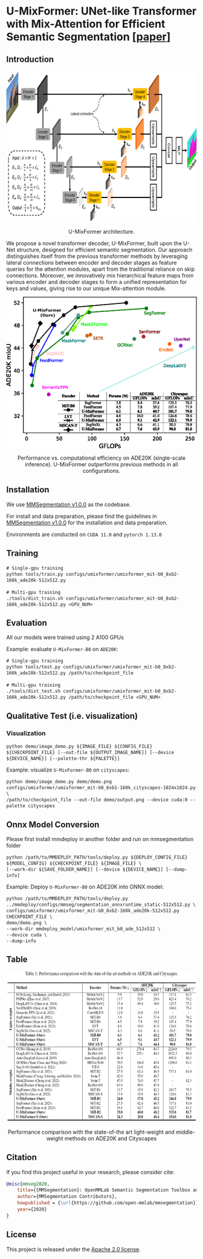 # U-MixFormer: UNet-like Transformer with Mix-Attention for Efficient Semantic Segmentation [[paper](https://arxiv.org/abs/2312.06272)]

## Introduction
<!-- 
### 🎉 U-MixFormer 🎉 -->

<!-- ![image](FeedFormer-master/main_fig.png) -->
<div align="center">
  <img src="./model_architecture.png" height="400">
</div>
<p align="center">
  U-MixFormer architecture.
</p>

We propose a novel transformer decoder, U-MixFormer, built upon the U-Net structure, designed for efficient semantic segmentation. Our approach distinguishes itself from the previous transformer methods by leveraging lateral connections between encoder and decoder stages as feature queries for the attention modules, apart from the traditional reliance on skip connections.
Moreover, we innovatively mix hierarchical feature maps from various encoder and decoder stages to form a unified representation for keys and values, giving rise to our unique Mix-attention module.

<!-- ![image](FeedFormer-master/main_fig.png) -->
<div align="center">
  <img src="./main_figure.png" height="400">
</div>
<p align="center">
  Performance vs. computational efficiency on ADE20K (single-scale inference).
  U-MixFormer outperforms previous methods in all configurations.
</p>

## Installation

We use [MMSegmentation v1.0.0](https://github.com/open-mmlab/mmsegmentation/tree/v1.0.0) as the codebase.

For install and data preparation, please find the guidelines in [MMSegmentation v1.0.0](https://github.com/open-mmlab/mmsegmentation/tree/v1.0.0) for the installation and data preparation.

Environments are conducted on ```CUDA 11.0``` and  ```pytorch 1.13.0```

## Training

```
# Single-gpu training
python tools/train.py configs/umixformer/umixformer_mit-b0_8xb2-160k_ade20k-512x512.py

# Multi-gpu training
./tools/dist_train.sh configs/umixformer/umixformer_mit-b0_8xb2-160k_ade20k-512x512.py <GPU_NUM>
```

## Evaluation

<!-- Download pre-trained weights from [checkpoints](https://drive.google.com/drive/folders/1w72pQAsCFDxKn4oKGkG6YcsplChuKqf1?usp=drive_link). -->

All our models were trained using 2 A100 GPUs

Example: evaluate ```U-MixFormer-B0``` on ```ADE20K```:

```
# Single-gpu training
python tools/test.py configs/umixformer/umixformer_mit-b0_8xb2-160k_ade20k-512x512.py /path/to/checkpoint_file

# Multi-gpu training
./tools/dist_test.sh configs/umixformer/umixformer_mit-b0_8xb2-160k_ade20k-512x512.py /path/to/checkpoint_file <GPU_NUM>
```

## Qualitative Test (i.e. visualization)
### Visualization
```shell
python demo/image_demo.py ${IMAGE_FILE} ${CONFIG_FILE} ${CHECKPOINT_FILE} [--out-file ${OUTPUT_IMAGE_NAME}] [--device ${DEVICE_NAME}] [--palette-thr ${PALETTE}]
```

Example: visualize ```U-MixFormer-B0``` on ```cityscapes```: 

```shell
python demo/image_demo.py demo/demo.png configs/umixformer/umixformer_mit-b0_8xb1-160k_cityscapes-1024x1024.py \
/path/to/checkpoint_file --out-file demo/output.png --device cuda:0 --palette cityscapes
```
<!-- ### Zoom in the specific area (only for paper)
```shell
python paper/zoom_demo.py
```

### Make Figure No.1
Generate a SVG file
```shell
python paper/figure1.py
``` -->

## Onnx Model Conversion
Please first install mmdeploy in another folder and run on mmsegmentation folder
```shell
python /path/to/MMDEPLOY_PATH/tools/deploy.py ${DEPLOY_CONFIG_FILE} ${MODEL_CONFIG} ${CHECKPOINT_FILE} ${IMAGE_FILE} \
[--work-dir ${SAVE_FOLDER_NAME}] [--device ${DEVICE_NAME}] [--dump-info]
```

Example: Deploy ```U-MixFormer-B0``` on ADE20K into ONNX model: 

```shell
python /path/to/MMDEPLOY_PATH/tools/deploy.py ../mmdeploy/configs/mmseg/segmentation_onnxruntime_static-512x512.py \
configs/umixformer/umixformer_mit-b0_8xb2-160k_ade20k-512x512.py CHECKPOINT_FILE \
demo/demo.png \
--work-dir mmdeploy_model/umixformer_mit_b0_ade_512x512 \
--device cuda \
--dump-info
```

## Table
<!-- ![image](FeedFormer-master/main_fig.png) -->
<div align="center">
  <img src="./Table_1.png" height="400">
</div>
<p align="center">
  Performance comparison with the state-of-the art light-weight and middle-weight methods on ADE20K and Cityscapes
</p>

## Citation

If you find this project useful in your research, please consider cite:

```bibtex
@misc{mmseg2020,
    title={{MMSegmentation}: OpenMMLab Semantic Segmentation Toolbox and Benchmark},
    author={MMSegmentation Contributors},
    howpublished = {\url{https://github.com/open-mmlab/mmsegmentation}},
    year={2020}
}
```

## License

This project is released under the [Apache 2.0 license](LICENSE).
